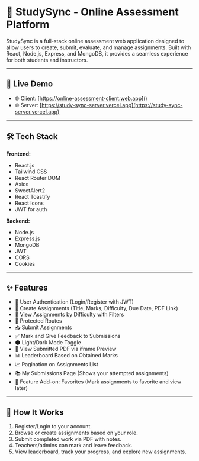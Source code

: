 # 📘 StudySync - Online Assessment Platform

StudySync is a full-stack online assessment web application designed to allow users to create, submit, evaluate, and manage assignments. Built with React, Node.js, Express, and MongoDB, it provides a seamless experience for both students and instructors.

---

## 🚀 Live Demo

- 🌐 Client: [https://online-assessment-client.web.app]()
- 🌐 Server: [https://study-sync-server.vercel.app](https://study-sync-server.vercel.app)

---

## 🛠️ Tech Stack

**Frontend:**
- React.js
- Tailwind CSS
- React Router DOM
- Axios
- SweetAlert2
- React Toastify
- React Icons
- JWT for auth

**Backend:**
- Node.js
- Express.js
- MongoDB
- JWT
- CORS
- Cookies

---

## ✨ Features

- 👤 User Authentication (Login/Register with JWT)
- 📝 Create Assignments (Title, Marks, Difficulty, Due Date, PDF Link)
- 📂 View Assignments by Difficulty with Filters
- 🔐 Protected Routes
- 📥 Submit Assignments
- ✅ Mark and Give Feedback to Submissions
- 🌑 Light/Dark Mode Toggle
- 🔎 View Submitted PDF via iframe Preview
- 📊 Leaderboard Based on Obtained Marks
- 📈 Pagination on Assignments List
- 📚 My Submissions Page (Shows your attempted assignments)
- 📎 Feature Add-on: Favorites (Mark assignments to favorite and view later)

---

## 🧪 How It Works

1. Register/Login to your account.
2. Browse or create assignments based on your role.
3. Submit completed work via PDF with notes.
4. Teachers/admins can mark and leave feedback.
5. View leaderboard, track your progress, and explore new assignments.
